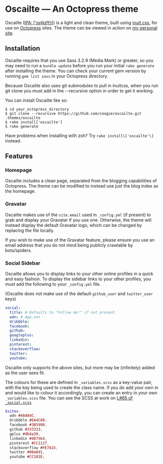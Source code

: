 # Oscailte &mdash; An Octopress theme

Oscailte ([IPA: [ˈɔsˠkɪlʲtʲɪ]](http://en.wiktionary.org/wiki/Appendix:Irish_pronunciation)) is a light and clean theme, built using [inuit.css](http://inuitcss.com/), for use on [Octopress](http://octopress.org/) sites. The theme can be viewed in action on [my personal site](http://coog.ie/).

## Installation

Oscailte requires that you use Sass 3.2.9 (Media Mark) or greater, so you may need to run a `bundle update` before you run your initial `rake generate` after installing the theme. You can check your current gem version by running `gem list sass` in your Octopress directory.

Because Oscailte also uses git submodules to pull in inuitcss, when you run git clone you must add in the --recursive option in order to get it working.

You can install Oscailte like so:

    $ cd your_octopress_directory
    $ git clone --recursive https://github.com/coogie/oscailte.git .themes/oscailte
    $ rake install['oscailte']
    $ rake generate
    
Have problems when installing with zsh? Try `rake install\['oscailte'\]` instead.

## Features

### Homepage

Oscailte includes a clean page, separated from the blogging capabilities of Octopress. The theme can be modified to instead use just the blog index as the homepage.

### Gravatar

Oscailte makes use of the `site.email` used in `_config.yml` (if present) to grab and display your Gravatar if you use one. Otherwise, the theme will instead display the default Gravatar logo, which can be changed by replacing the file locally.

If you wish to make use of the Gravatar feature, please ensure you use an email address that you do not mind being publicly crawlable by bots/spiders.

### Social Sidebar

Oscailte allows you to display links to your other online profiles in a quick and easy fashion. To display the sidebar links to your other profiles, you must add the following to your `_config.yml` file.

(Oscailte does not make use of the default `github_user` and `twitter_user` keys)

```` yml
social:
  title: # Defaults to "Follow me!" if not present
  adn: # App.net
  dribbble: 
  facebook: 
  github: 
  googleplus: 
  linkedin: 
  pinterest: 
  stackoverflow: 
  twitter: 
  youtube: 
````

Oscailte only supports the above sites, but more may be (infinitely) added as the user sees fit.

The colours for these are defined in `_variables.scss` as a key-value pair, with the key being used to create the class name. If you *do* add your own in and would like to colour it accordingly, you can create an entry in your own `_variables.scss` file. You can see the SCSS at work on [L#65 of `_social.scss`](https://github.com/coogie/oscailte/blob/master/sass/oscailte/aside/_social.scss#L65)


```` scss
$sites: 
  adn #4A484C,
  dribbble #EA4C89,
  facebook #3B5998,
  github #333333,
  gplus #db4a39,
  linkedin #4875b4,
  pinterest #CC2127,
  stackoverflow #FE7A15,
  twitter #00a0d1,
  youtube #CC181E;
````